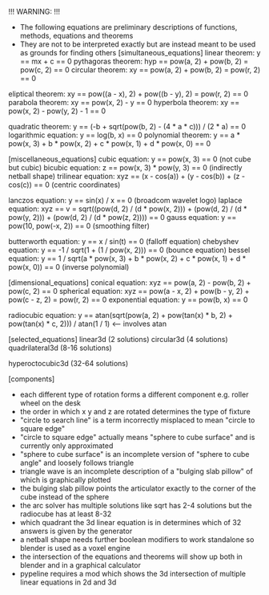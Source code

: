 !!! WARNING: !!!
* The following equations are preliminary descriptions of functions, methods, equations and theorems
* They are not to be interpreted exactly but are instead meant to be used as grounds for finding others
[simultaneous_equations]
linear theorem: y == mx + c == 0
pythagoras theorem: hyp == pow(a, 2) + pow(b, 2) = pow(c, 2) == 0
circular theorem: xy == pow(a, 2) + pow(b, 2) = pow(r, 2) == 0

eliptical theorem: xy == pow((a - x), 2) + pow((b - y), 2) = pow(r, 2) == 0
parabola theorem: xy == pow(x, 2) - y == 0
hyperbola theorem: xy == pow(x, 2) - pow(y, 2) - 1 == 0

quadratic theorem: y == (-b + sqrt(pow(b, 2) - (4 * a * c))) / (2 * a) == 0
logarithmic equation: y == log(b, x) == 0
polynomial theorem: y == a * pow(x, 3) + b * pow(x, 2) + c * pow(x, 1) + d * pow(x, 0) == 0

[miscellaneous_equations]
cubic equation: y == pow(x, 3) == 0 (not cube but cubic)
bicubic equation: z == pow(x, 3) * pow(y, 3) == 0 (indirectly netball shape)
trilinear equation: xyz == (x - cos(a)) + (y - cos(b)) + (z - cos(c)) == 0 (centric coordinates)

lanczos equation: y == sin(x) / x == 0 (broadcom wavelet logo)
laplace equation: xyz == v = sqrt((pow(d, 2) / (d * pow(x, 2))) + (pow(d, 2) / (d * pow(y, 2))) + (pow(d, 2) / (d * pow(z, 2)))) == 0
gauss equation: y == pow(10, pow(-x, 2)) == 0 (smoothing filter)

butterworth equation: y == x / sin(t) == 0 (falloff equation)
chebyshev equation: y == -1 / sqrt(1 + (1 / pow(x, 2))) == 0 (bounce equation)
bessel equation: y == 1 / sqrt(a * pow(x, 3) + b * pow(x, 2) + c * pow(x, 1) + d * pow(x, 0)) == 0 (inverse polynomial)

[dimensional_equations]
conical equation: xyz == pow(a, 2) - pow(b, 2) + pow(c, 2) == 0
spherical equation: xyz == pow(a - x, 2) + pow(b - y, 2) + pow(c - z, 2) = pow(r, 2) == 0
exponential equation: y == pow(b, x) == 0

radiocubic equation: y == atan(sqrt(pow(a, 2) + pow(tan(x) * b, 2) + pow(tan(x) * c, 2))) / atan(1 / 1) <-- involves atan

[selected_equations]
linear3d (2 solutions)
circular3d (4 solutions)
quadrilateral3d (8-16 solutions)

hyperoctocubic3d (32-64 solutions)

[components]
* each different type of rotation forms a different component e.g. roller wheel on the desk
* the order in which x y and z are rotated determines the type of fixture
* "circle to search line" is a term incorrectly misplaced to mean "circle to square edge"
* "circle to square edge" actually means "sphere to cube surface" and is currently only approximated
* "sphere to cube surface" is an incomplete version of "sphere to cube angle" and loosely follows triangle
* triangle wave is an incomplete description of a "bulging slab pillow" of which is graphically plotted
* the bulging slab pillow points the articulator exactly to the corner of the cube instead of the sphere
* the arc solver has multiple solutions like sqrt has 2-4 solutions but the radiocube has at least 8-32
* which quadrant the 3d linear equation is in determines which of 32 answers is given by the generator
* a netball shape needs further boolean modifiers to work standalone so blender is used as a voxel engine
* the intersection of the equations and theorems will show up both in blender and in a graphical calculator
* pypeline requires a mod which shows the 3d intersection of multiple linear equations in 2d and 3d